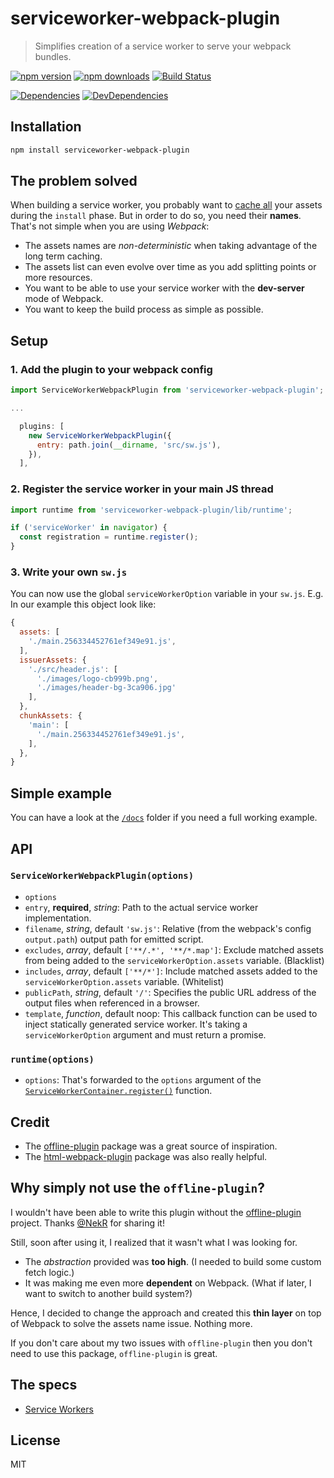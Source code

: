 # serviceworker-webpack-plugin

> Simplifies creation of a service worker to serve your webpack bundles.

[![npm version](https://img.shields.io/npm/v/serviceworker-webpack-plugin.svg?style=flat-square)](https://www.npmjs.com/package/serviceworker-webpack-plugin)
[![npm downloads](https://img.shields.io/npm/dm/serviceworker-webpack-plugin.svg?style=flat-square)](https://www.npmjs.com/package/serviceworker-webpack-plugin)
[![Build Status](https://travis-ci.org/oliviertassinari/serviceworker-webpack-plugin.svg?branch=master)](https://travis-ci.org/oliviertassinari/serviceworker-webpack-plugin)

[![Dependencies](https://img.shields.io/david/oliviertassinari/serviceworker-webpack-plugin.svg?style=flat-square)](https://david-dm.org/oliviertassinari/serviceworker-webpack-plugin)
[![DevDependencies](https://img.shields.io/david/dev/oliviertassinari/serviceworker-webpack-plugin.svg?style=flat-square)](https://david-dm.org/oliviertassinari/serviceworker-webpack-plugin#info=devDependencies&view=list)

## Installation

```sh
npm install serviceworker-webpack-plugin
```

## The problem solved

When building a service worker, you probably want to [cache all](https://github.com/oliviertassinari/serviceworker-webpack-plugin/blob/master/docs/src/sw.js#L38)
your assets during the `install` phase.
But in order to do so, you need their **names**.
That's not simple when you are using *Webpack*:
- The assets names are *non-deterministic* when taking advantage of the long term caching.
- The assets list can even evolve over time as you add splitting points or more resources.
- You want to be able to use your service worker with the **dev-server** mode of Webpack.
- You want to keep the build process as simple as possible.

## Setup

### 1. Add the plugin to your webpack config

```js
import ServiceWorkerWebpackPlugin from 'serviceworker-webpack-plugin';

...

  plugins: [
    new ServiceWorkerWebpackPlugin({
      entry: path.join(__dirname, 'src/sw.js'),
    }),
  ],

```

### 2. Register the service worker in your main JS thread

```js
import runtime from 'serviceworker-webpack-plugin/lib/runtime';

if ('serviceWorker' in navigator) {
  const registration = runtime.register();
}
```

### 3. Write your own `sw.js`

You can now use the global `serviceWorkerOption` variable in your `sw.js`.
E.g. In our example this object look like:
```js
{
  assets: [
    './main.256334452761ef349e91.js',
  ],
  issuerAssets: {
    './src/header.js': [
      './images/logo-cb999b.png',
      './images/header-bg-3ca906.jpg'
    ],
  },
  chunkAssets: {
    'main': [
      './main.256334452761ef349e91.js',
    ],
  },
}
```

## Simple example

You can have a look at the [`/docs`](https://github.com/oliviertassinari/serviceworker-webpack-plugin/tree/master/docs)
folder if you need a full working example.

## API

### `ServiceWorkerWebpackPlugin(options)`

- `options`
 - `entry`, **required**, *string*:
Path to the actual service worker implementation.
 - `filename`, *string*, default `'sw.js'`:
Relative (from the webpack's config `output.path`) output path for emitted script.
 - `excludes`, *array*, default `['**/.*', '**/*.map']`:
Exclude matched assets from being added to the `serviceWorkerOption.assets` variable. (Blacklist)
 - `includes`, *array*, default `['**/*']`:
Include matched assets added to the `serviceWorkerOption.assets` variable. (Whitelist)
 - `publicPath`, *string*, default `'/'`:
Specifies the public URL address of the output files when referenced in a browser.
 - `template`, *function*, default noop:
This callback function can be used to inject statically generated service worker.
It's taking a `serviceWorkerOption` argument and must return a promise.

### `runtime(options)`

- `options`: That's forwarded to the `options` argument of the
[`ServiceWorkerContainer.register()`](https://developer.mozilla.org/en-US/docs/Web/API/ServiceWorkerContainer/register) function.

## Credit

- The [offline-plugin](https://github.com/NekR/offline-plugin) package
was a great source of inspiration.
- The [html-webpack-plugin](https://github.com/ampedandwired/html-webpack-plugin)
package was also really helpful.

## Why simply not use the `offline-plugin`?

I wouldn't have been able to write this plugin without the [offline-plugin](https://github.com/NekR/offline-plugin) project.
Thanks [@NekR](https://github.com/NekR/offline-plugin) for sharing it!

Still, soon after using it, I realized that it wasn't what I was looking for.
 - The *abstraction* provided was **too high**.
 (I needed to build some custom fetch logic.)
 - It was making me even more **dependent** on Webpack.
 (What if later, I want to switch to another build system?)

Hence, I decided to change the approach and created this **thin layer** on
top of Webpack to solve the assets name issue. Nothing more.

If you don't care about my two issues with `offline-plugin`
then you don't need to use this package, `offline-plugin` is great.

## The specs

- [Service Workers](https://w3c.github.io/ServiceWorker/)

## License

MIT
